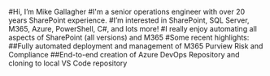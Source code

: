 #Hi, I’m Mike Gallagher
#I'm a senior operations engineer with over 20 years SharePoint experience.
#I’m interested in SharePoint, SQL Server, M365, Azure, PowerShell, C#, and lots more! 
#I really enjoy automating all aspects of SharePoint (all versions) and M365
#Some recent highlights: 
##Fully automated deployment and management of M365 Purview Risk and Compliance
##End-to-end creation of Azure DevOps Repository and cloning to local VS Code repository
